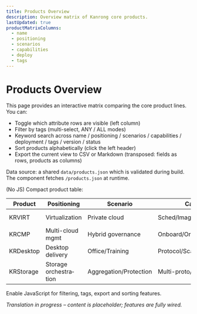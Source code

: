 ```yaml
---
title: Products Overview
description: Overview matrix of Kanrong core products.
lastUpdated: true
productMatrixColumns:
  - name
  - positioning
  - scenarios
  - capabilities
  - deploy
  - tags
---
```


# Products Overview


This page provides an interactive matrix comparing the core product lines. You can:

- Toggle which attribute rows are visible (left column)
- Filter by tags (multi-select, ANY / ALL modes)
- Keyword search across name / positioning / scenarios / capabilities / deployment / tags / version / status
- Sort products alphabetically (click the left header)
- Export the current view to CSV or Markdown (transposed: fields as rows, products as columns)

Data source: a shared `data/products.json` which is validated during build. The component fetches `/products.json` at runtime.

<!-- PRODUCT_MATRIX_EN_START -->
<ProductMatrix lang="en" :columns="['name','positioning','scenarios','capabilities','deploy','tags']" />
<!-- PRODUCT_MATRIX_EN_END -->

<noscript>
<div class="pm-noscript">
<p>(No JS) Compact product table:</p>
<table>
  <thead>
    <tr>
      <th>Product</th><th>Positioning</th><th>Scenario</th><th>Capability</th><th>Deploy</th>
    </tr>
  </thead>
  <tbody>
    <tr><td>KRVIRT</td><td>Virtualization</td><td>Private cloud</td><td>Sched/Image/Net/Storage</td><td>Standalone/With KRCMP</td></tr>
    <tr><td>KRCMP</td><td>Multi-cloud mgmt</td><td>Hybrid governance</td><td>Onboard/Orchestr/Quota/Mon</td><td>Control plane</td></tr>
    <tr><td>KRDesktop</td><td>Desktop delivery</td><td>Office/Training</td><td>Protocol/Scaling/Policy</td><td>On virtualization</td></tr>
    <tr><td>KRStorage</td><td>Storage orchestration</td><td>Aggregation/Protection</td><td>Multi-proto/Metrics/Snapshot</td><td>Standalone/Embedded</td></tr>
  </tbody>
</table>
<p>Enable JavaScript for filtering, tags, export and sorting features.</p>
</div>
</noscript>

_Translation in progress – content is placeholder; features are fully wired._
